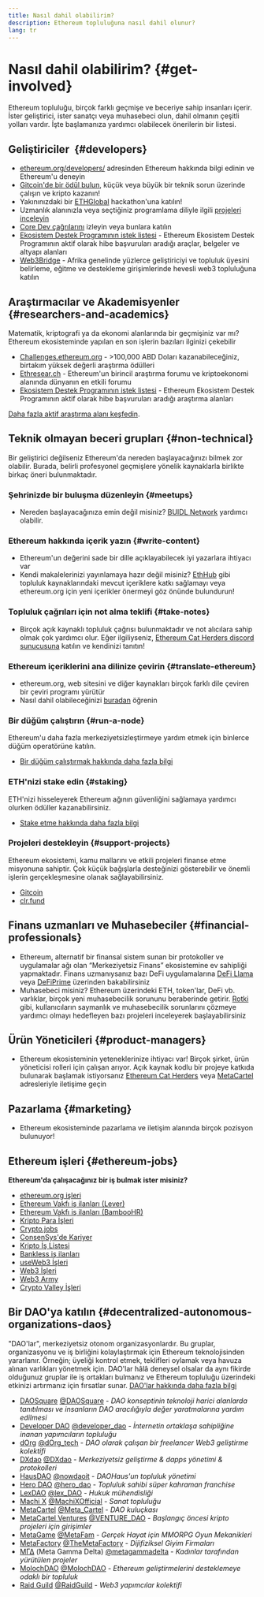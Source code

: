 ```yaml
---
title: Nasıl dahil olabilirim?
description: Ethereum topluluğuna nasıl dahil olunur?
lang: tr
---
```


# Nasıl dahil olabilirim? {#get-involved}

Ethereum topluluğu, birçok farklı geçmişe ve beceriye sahip insanları içerir. İster geliştirici, ister sanatçı veya muhasebeci olun, dahil olmanın çeşitli yolları vardır. İşte başlamanıza yardımcı olabilecek önerilerin bir listesi.

## Geliştiriciler <Emoji text=":computer:" size={1} />‍ {#developers}

- [ethereum.org/developers/](/developers/) adresinden Ethereum hakkında bilgi edinin ve Ethereum'u deneyin
- [Gitcoin'de bir ödül bulun](https://gitcoin.co/), küçük veya büyük bir teknik sorun üzerinde çalışın ve kripto kazanın!
- Yakınınızdaki bir [ETHGlobal](http://ethglobal.co/) hackathon'una katılın!
- Uzmanlık alanınızla veya seçtiğiniz programlama diliyle ilgili [projeleri inceleyin](/developers/docs/programming-languages/)
- [Core Dev çağrılarını](https://www.youtube.com/playlist?list=PLaM7G4Llrb7zfMXCZVEXEABT8OSnd4-7w) izleyin veya bunlara katılın
- [Ekosistem Destek Programının istek listesi](https://esp.ethereum.foundation/wishlist/) - Ethereum Ekosistem Destek Programının aktif olarak hibe başvuruları aradığı araçlar, belgeler ve altyapı alanları
- [Web3Bridge](https://www.web3bridge.com/) - Afrika genelinde yüzlerce geliştiriciyi ve topluluk üyesini belirleme, eğitme ve destekleme girişimlerinde hevesli web3 topluluğuna katılın

## Araştırmacılar ve Akademisyenler <Emoji text=":mag:" size={1} /> {#researchers-and-academics}

Matematik, kriptografi ya da ekonomi alanlarında bir geçmişiniz var mı? Ethereum ekosisteminde yapılan en son işlerin bazıları ilginizi çekebilir

- [Challenges.ethereum.org](https://challenges.ethereum.org/) - >100,000 ABD Doları kazanabileceğiniz, birtakım yüksek değerli araştırma ödülleri
- [Ethresear.ch](https://ethresear.ch) - Ethereum'un birincil araştırma forumu ve kriptoekonomi alanında dünyanın en etkili forumu
- [Ekosistem Destek Programının istek listesi](https://esp.ethereum.foundation/wishlist/) - Ethereum Ekosistem Destek Programının aktif olarak hibe başvuruları aradığı araştırma alanları

[Daha fazla aktif araştırma alanı keşfedin](/community/research/).

## Teknik olmayan beceri grupları <Emoji text=":briefcase:" size={1} /> {#non-technical}

Bir geliştirici değilseniz Ethereum'da nereden başlayacağınızı bilmek zor olabilir. Burada, belirli profesyonel geçmişlere yönelik kaynaklarla birlikte birkaç öneri bulunmaktadır.

### Şehrinizde bir buluşma düzenleyin {#meetups}

- Nereden başlayacağınıza emin değil misiniz? [BUIDL Network](https://consensys.net/developers/buidlnetwork/) yardımcı olabilir.

### Ethereum hakkında içerik yazın {#write-content}

- Ethereum'un değerini sade bir dille açıklayabilecek iyi yazarlara ihtiyacı var
- Kendi makalelerinizi yayınlamaya hazır değil misiniz? [EthHub](https://docs.ethhub.io/) gibi topluluk kaynaklarındaki mevcut içeriklere katkı sağlamayı veya ethereum.org için yeni içerikler önermeyi göz önünde bulundurun!

### Topluluk çağrıları için not alma teklifi {#take-notes}

- Birçok açık kaynaklı topluluk çağrısı bulunmaktadır ve not alıcılara sahip olmak çok yardımcı olur. Eğer ilgiliyseniz, [Ethereum Cat Herders discord sunucusuna](https://discord.com/invite/Nz6rtfJ8Cu) katılın ve kendinizi tanıtın!

### Ethereum içeriklerini ana dilinize çevirin {#translate-ethereum}

- ethereum.org, web sitesini ve diğer kaynakları birçok farklı dile çeviren bir çeviri programı yürütür
- Nasıl dahil olabileceğinizi [buradan](/contributing/translation-program) öğrenin

### Bir düğüm çalıştırın {#run-a-node}

Ethereum'u daha fazla merkeziyetsizleştirmeye yardım etmek için binlerce düğüm operatörüne katılın.

- [Bir düğüm çalıştırmak hakkında daha fazla bilgi](/developers/docs/nodes-and-clients/run-a-node/)

### ETH'nizi stake edin {#staking}

ETH'nizi hisseleyerek Ethereum ağının güvenliğini sağlamaya yardımcı olurken ödüller kazanabilirsiniz.

- [Stake etme hakkında daha fazla bilgi](/staking/)

### Projeleri destekleyin {#support-projects}

Ethereum ekosistemi, kamu mallarını ve etkili projeleri finanse etme misyonuna sahiptir. Çok küçük bağışlarla desteğinizi gösterebilir ve önemli işlerin gerçekleşmesine olanak sağlayabilirsiniz.

- [Gitcoin](https://gitcoin.co/fund)
- [clr.fund](https://clr.fund/#/about)

## Finans uzmanları ve Muhasebeciler <Emoji text=":chart_with_upwards_trend:" size={1} /> {#financial-professionals}

- Ethereum, alternatif bir finansal sistem sunan bir protokoller ve uygulamalar ağı olan “Merkeziyetsiz Finans” ekosistemine ev sahipliği yapmaktadır. Finans uzmanıysanız bazı DeFi uygulamalarına [DeFi Llama](https://defillama.com/) veya [DeFiPrime](https://defiprime.com) üzerinden bakabilirsiniz
- Muhasebeci misiniz? Ethereum üzerindeki ETH, token'lar, DeFi vb. varlıklar, birçok yeni muhasebecilik sorununu beraberinde getirir. [Rotki](https://rotki.com/) gibi, kullanıcıların saymanlık ve muhasebecilik sorunlarını çözmeye yardımcı olmayı hedefleyen bazı projeleri inceleyerek başlayabilirsiniz

## Ürün Yöneticileri <Emoji text=":fountain_pen:" size={1} /> {#product-managers}

- Ethereum ekosisteminin yeteneklerinize ihtiyacı var! Birçok şirket, ürün yöneticisi rolleri için çalışan arıyor. Açık kaynak kodlu bir projeye katkıda bulunarak başlamak istiyorsanız [Ethereum Cat Herders](https://discord.com/invite/Nz6rtfJ8Cu) veya [MetaCartel](https://www.metacartel.org/) adresleriyle iletişime geçin

## Pazarlama <Emoji text=":megaphone:" size={1} /> {#marketing}

- Ethereum ekosisteminde pazarlama ve iletişim alanında birçok pozisyon bulunuyor!

## Ethereum işleri {#ethereum-jobs}

**Ethereum'da çalışacağınız bir iş bulmak ister misiniz?**

- [ethereum.org işleri](/about/#open-jobs)
- [Ethereum Vakfı iş ilanları (Lever)](https://jobs.lever.co/ethereumfoundation)
- [Ethereum Vakfı iş ilanları (BambooHR)](https://ethereum.bamboohr.com/jobs/)
- [Kripto Para İşleri](https://cryptocurrencyjobs.co/ethereum/)
- [Crypto.jobs](https://crypto.jobs/)
- [ConsenSys'de Kariyer](https://consensys.net/careers/)
- [Kripto İş Listesi](https://cryptojobslist.com/ethereum-jobs)
- [Bankless iş ilanları](https://pallet.xyz/list/bankless/jobs)
- [useWeb3 İşleri](https://www.useweb3.xyz/jobs)
- [Web3 İşleri](https://web3.career)
- [Web3 Army](https://web3army.xyz/)
- [Crypto Valley İşleri](https://cryptovalley.jobs/)

## Bir DAO'ya katılın {#decentralized-autonomous-organizations-daos}

"DAO'lar", merkeziyetsiz otonom organizasyonlardır. Bu gruplar, organizasyonu ve iş birliğini kolaylaştırmak için Ethereum teknolojisinden yararlanır. Örneğin; üyeliği kontrol etmek, teklifleri oylamak veya havuza alınan varlıkları yönetmek için. DAO'lar hâlâ deneysel olsalar da aynı fikirde olduğunuz gruplar ile iş ortakları bulmanız ve Ethereum topluluğu üzerindeki etkinizi artırmanız için fırsatlar sunar. [DAO'lar hakkında daha fazla bilgi](/dao/)

- [DAOSquare](https://www.daosquare.io) [@DAOSquare](https://twitter.com/DAOSquare) - _DAO konseptinin teknoloji harici alanlarda tanıtılması ve insanların DAO aracılığıyla değer yaratmalarına yardım edilmesi_
- [Developer DAO](https://www.developerdao.com/) [@developer_dao](https://twitter.com/developer_dao) - _İnternetin ortaklaşa sahipliğine inanan yapımcıların topluluğu_
- [dOrg](https://dOrg.tech) [@dOrg_tech](https://twitter.com/dOrg_tech) - _DAO olarak çalışan bir freelancer Web3 geliştirme kolektifi_
- [DXdao](https://DXdao.eth.link/) [@DXdao](https://twitter.com/DXdao_) - _Merkeziyetsiz geliştirme & dapps yöneti̇mi̇ & protokolleri_
- [HausDAO](https://daohaus.club) [@nowdaoit](https://twitter.com/nowdaoit) - _DAOHaus'un topluluk yönetimi_
- [Hero DAO](https://herodao.org/) [@hero_dao](https://twitter.com/hero_dao) - _Topluluk sahibi süper kahraman franchise_
- [LexDAO](https://lexdao.coop) [@lex_DAO](https://twitter.com/lex_DAO) - _Hukuk mühendisliği_
- [Machi X](https://machix.com) [@MachiXOfficial](https://twitter.com/MachiXOfficial) - _Sanat topluluğu_
- [MetaCartel](https://metacartel.org) [@Meta_Cartel](https://twitter.com/Meta_Cartel) - _DAO kuluçkası_
- [MetaCartel Ventures](https://metacartel.xyz) [@VENTURE_DAO](https://twitter.com/VENTURE_DAO) - _Başlangıç öncesi kripto projeleri için girişimler_
- [MetaGame](https://metagame.wtf) [@MetaFam](https://twitter.com/MetaFam) - _Gerçek Hayat için MMORPG Oyun Mekanikleri_
- [MetaFactory](https://metafactory.ai) [@TheMetaFactory](https://twitter.com/TheMetaFactory) - _Dijifiziksel Giyim Firmaları_
- [ΜΓΔ](https://metagammadelta.com/) (Meta Gamma Delta) [@metagammadelta](https://twitter.com/metagammadelta) - _Kadınlar tarafından yürütülen projeler_
- [MolochDAO](https://molochdao.com) [@MolochDAO](https://twitter.com/MolochDAO) - _Ethereum geliştirmelerini desteklemeye odaklı bir topluluk_
- [Raid Guild](https://raidguild.org) [@RaidGuild](https://twitter.com/RaidGuild) - _Web3 yapımcılar kolektifi_
